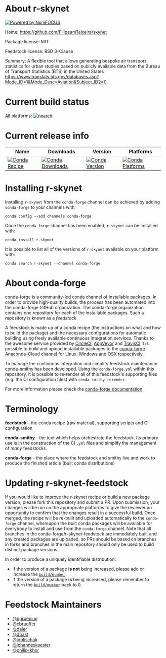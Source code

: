 About r-skynet
==============

[![Powered by NumFOCUS](https://img.shields.io/badge/powered%20by-NumFOCUS-orange.svg?style=flat&colorA=E1523D&colorB=007D8A)](http://numfocus.org)

Home: https://github.com/FilipeamTeixeira/skynet

Package license: MIT

Feedstock license: BSD 3-Clause

Summary: A flexible tool that allows generating bespoke air transport statistics for urban studies based on publicly available data from the Bureau of Transport Statistics (BTS) in the United States <https://www.transtats.bts.gov/databases.asp?Mode_ID=1&Mode_Desc=Aviation&Subject_ID2=0>.



Current build status
====================

All platforms:
[![noarch](https://img.shields.io/circleci/project/github/conda-forge/r-skynet-feedstock/master.svg?label=noarch)](https://circleci.com/gh/conda-forge/r-skynet-feedstock)

Current release info
====================

| Name | Downloads | Version | Platforms |
| --- | --- | --- | --- |
| [![Conda Recipe](https://img.shields.io/badge/recipe-r--skynet-green.svg)](https://anaconda.org/conda-forge/r-skynet) | [![Conda Downloads](https://img.shields.io/conda/dn/conda-forge/r-skynet.svg)](https://anaconda.org/conda-forge/r-skynet) | [![Conda Version](https://img.shields.io/conda/vn/conda-forge/r-skynet.svg)](https://anaconda.org/conda-forge/r-skynet) | [![Conda Platforms](https://img.shields.io/conda/pn/conda-forge/r-skynet.svg)](https://anaconda.org/conda-forge/r-skynet) |

Installing r-skynet
===================

Installing `r-skynet` from the `conda-forge` channel can be achieved by adding `conda-forge` to your channels with:

```
conda config --add channels conda-forge
```

Once the `conda-forge` channel has been enabled, `r-skynet` can be installed with:

```
conda install r-skynet
```

It is possible to list all of the versions of `r-skynet` available on your platform with:

```
conda search r-skynet --channel conda-forge
```


About conda-forge
=================

conda-forge is a community-led conda channel of installable packages.
In order to provide high-quality builds, the process has been automated into the
conda-forge GitHub organization. The conda-forge organization contains one repository
for each of the installable packages. Such a repository is known as a *feedstock*.

A feedstock is made up of a conda recipe (the instructions on what and how to build
the package) and the necessary configurations for automatic building using freely
available continuous integration services. Thanks to the awesome service provided by
[CircleCI](https://circleci.com/), [AppVeyor](https://www.appveyor.com/)
and [TravisCI](https://travis-ci.org/) it is possible to build and upload installable
packages to the [conda-forge](https://anaconda.org/conda-forge)
[Anaconda-Cloud](https://anaconda.org/) channel for Linux, Windows and OSX respectively.

To manage the continuous integration and simplify feedstock maintenance
[conda-smithy](https://github.com/conda-forge/conda-smithy) has been developed.
Using the ``conda-forge.yml`` within this repository, it is possible to re-render all of
this feedstock's supporting files (e.g. the CI configuration files) with ``conda smithy rerender``.

For more information please check the [conda-forge documentation](https://conda-forge.org/docs/).

Terminology
===========

**feedstock** - the conda recipe (raw material), supporting scripts and CI configuration.

**conda-smithy** - the tool which helps orchestrate the feedstock.
                   Its primary use is in the construction of the CI ``.yml`` files
                   and simplify the management of *many* feedstocks.

**conda-forge** - the place where the feedstock and smithy live and work to
                  produce the finished article (built conda distributions)


Updating r-skynet-feedstock
===========================

If you would like to improve the r-skynet recipe or build a new
package version, please fork this repository and submit a PR. Upon submission,
your changes will be run on the appropriate platforms to give the reviewer an
opportunity to confirm that the changes result in a successful build. Once
merged, the recipe will be re-built and uploaded automatically to the
`conda-forge` channel, whereupon the built conda packages will be available for
everybody to install and use from the `conda-forge` channel.
Note that all branches in the conda-forge/r-skynet-feedstock are
immediately built and any created packages are uploaded, so PRs should be based
on branches in forks and branches in the main repository should only be used to
build distinct package versions.

In order to produce a uniquely identifiable distribution:
 * If the version of a package **is not** being increased, please add or increase
   the [``build/number``](https://conda.io/docs/user-guide/tasks/build-packages/define-metadata.html#build-number-and-string).
 * If the version of a package **is** being increased, please remember to return
   the [``build/number``](https://conda.io/docs/user-guide/tasks/build-packages/define-metadata.html#build-number-and-string)
   back to 0.

Feedstock Maintainers
=====================

* [@bgruening](https://github.com/bgruening/)
* [@cbrueffer](https://github.com/cbrueffer/)
* [@daler](https://github.com/daler/)
* [@dbast](https://github.com/dbast/)
* [@jdblischak](https://github.com/jdblischak/)
* [@johanneskoester](https://github.com/johanneskoester/)
* [@philip-khor](https://github.com/philip-khor/)

